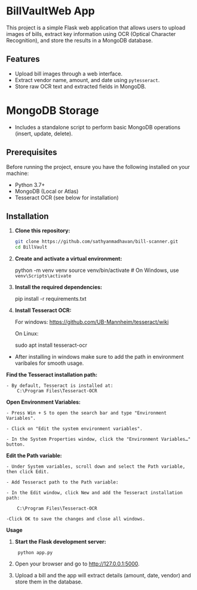 # BillVaultWeb App

This project is a simple Flask web application that allows users to upload images of bills, extract key information using OCR (Optical Character Recognition), and store the results in a MongoDB database.

## Features

- Upload bill images through a web interface.
- Extract vendor name, amount, and date using `pytesseract`.
- Store raw OCR text and extracted fields in MongoDB.

# MongoDB Storage

- Includes a standalone script to perform basic MongoDB operations (insert, update, delete).


## Prerequisites

Before running the project, ensure you have the following installed on your machine:

- Python 3.7+
- MongoDB (Local or Atlas)
- Tesseract OCR (see below for installation)

## Installation

1. **Clone this repository:**

   ```bash
   git clone https://github.com/sathyanmadhavan/bill-scanner.git
   cd BillVault

2. **Create and activate a virtual environment:**


    python -m venv venv
    source venv/bin/activate  # On Windows, use `venv\Scripts\activate` 

3. **Install the required dependencies:**

    pip install -r requirements.txt

4. **Install Tesseract OCR:**

    For windows: https://github.com/UB-Mannheim/tesseract/wiki

    On Linux:

    sudo apt install tesseract-ocr

 - After installing in windows make sure to add the path in environment varibales for smooth usage.

 **Find the Tesseract installation path:**

    - By default, Tesseract is installed at:
        C:\Program Files\Tesseract-OCR


**Open Environment Variables:**

    - Press Win + S to open the search bar and type "Environment Variables".

    - Click on "Edit the system environment variables".

    - In the System Properties window, click the "Environment Variables…" button.

**Edit the Path variable:**

    - Under System variables, scroll down and select the Path variable, then click Edit.

    - Add Tesseract path to the Path variable:

    - In the Edit window, click New and add the Tesseract installation path:

        C:\Program Files\Tesseract-OCR

    -Click OK to save the changes and close all windows.


**Usage**

1. **Start the Flask development server:**

        python app.py

2. Open your browser and go to http://127.0.0.1:5000.

3. Upload a bill and the app will extract details (amount, date, vendor) and store them in the database.

